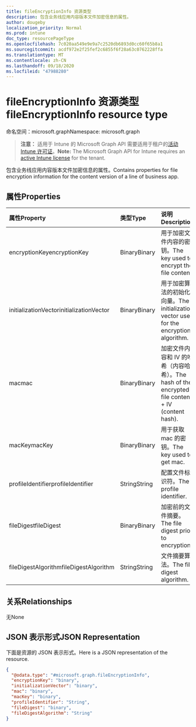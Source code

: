 ```yaml
---
title: fileEncryptionInfo 资源类型
description: 包含业务线应用内容版本文件加密信息的属性。
author: dougeby
localization_priority: Normal
ms.prod: intune
doc_type: resourcePageType
ms.openlocfilehash: 7c020aa549e9e9a7c2520db6893d0cc60f65b8a1
ms.sourcegitcommit: acdf972e2f25fef2c6855f6f28a63c0762228ffa
ms.translationtype: MT
ms.contentlocale: zh-CN
ms.lasthandoff: 09/18/2020
ms.locfileid: "47988280"
---
```

# <a name="fileencryptioninfo-resource-type"></a><span data-ttu-id="a05c3-103">fileEncryptionInfo 资源类型</span><span class="sxs-lookup"><span data-stu-id="a05c3-103">fileEncryptionInfo resource type</span></span>

<span data-ttu-id="a05c3-104">命名空间：microsoft.graph</span><span class="sxs-lookup"><span data-stu-id="a05c3-104">Namespace: microsoft.graph</span></span>

> <span data-ttu-id="a05c3-105">**注意：** 适用于 Intune 的 Microsoft Graph API 需要适用于租户的[活动 Intune 许可证](https://go.microsoft.com/fwlink/?linkid=839381)。</span><span class="sxs-lookup"><span data-stu-id="a05c3-105">**Note:** The Microsoft Graph API for Intune requires an [active Intune license](https://go.microsoft.com/fwlink/?linkid=839381) for the tenant.</span></span>

<span data-ttu-id="a05c3-106">包含业务线应用内容版本文件加密信息的属性。</span><span class="sxs-lookup"><span data-stu-id="a05c3-106">Contains properties for file encryption information for the content version of a line of business app.</span></span>

## <a name="properties"></a><span data-ttu-id="a05c3-107">属性</span><span class="sxs-lookup"><span data-stu-id="a05c3-107">Properties</span></span>
|<span data-ttu-id="a05c3-108">属性</span><span class="sxs-lookup"><span data-stu-id="a05c3-108">Property</span></span>|<span data-ttu-id="a05c3-109">类型</span><span class="sxs-lookup"><span data-stu-id="a05c3-109">Type</span></span>|<span data-ttu-id="a05c3-110">说明</span><span class="sxs-lookup"><span data-stu-id="a05c3-110">Description</span></span>|
|:---|:---|:---|
|<span data-ttu-id="a05c3-111">encryptionKey</span><span class="sxs-lookup"><span data-stu-id="a05c3-111">encryptionKey</span></span>|<span data-ttu-id="a05c3-112">Binary</span><span class="sxs-lookup"><span data-stu-id="a05c3-112">Binary</span></span>|<span data-ttu-id="a05c3-113">用于加密文件内容的密钥。</span><span class="sxs-lookup"><span data-stu-id="a05c3-113">The key used to encrypt the file content.</span></span>|
|<span data-ttu-id="a05c3-114">initializationVector</span><span class="sxs-lookup"><span data-stu-id="a05c3-114">initializationVector</span></span>|<span data-ttu-id="a05c3-115">Binary</span><span class="sxs-lookup"><span data-stu-id="a05c3-115">Binary</span></span>|<span data-ttu-id="a05c3-116">用于加密算法的初始化向量。</span><span class="sxs-lookup"><span data-stu-id="a05c3-116">The initialization vector used for the encryption algorithm.</span></span>|
|<span data-ttu-id="a05c3-117">mac</span><span class="sxs-lookup"><span data-stu-id="a05c3-117">mac</span></span>|<span data-ttu-id="a05c3-118">Binary</span><span class="sxs-lookup"><span data-stu-id="a05c3-118">Binary</span></span>|<span data-ttu-id="a05c3-119">加密文件内容和 IV 的哈希（内容哈希）。</span><span class="sxs-lookup"><span data-stu-id="a05c3-119">The hash of the encrypted file content + IV (content hash).</span></span>|
|<span data-ttu-id="a05c3-120">macKey</span><span class="sxs-lookup"><span data-stu-id="a05c3-120">macKey</span></span>|<span data-ttu-id="a05c3-121">Binary</span><span class="sxs-lookup"><span data-stu-id="a05c3-121">Binary</span></span>|<span data-ttu-id="a05c3-122">用于获取 mac 的密钥。</span><span class="sxs-lookup"><span data-stu-id="a05c3-122">The key used to get mac.</span></span>|
|<span data-ttu-id="a05c3-123">profileIdentifier</span><span class="sxs-lookup"><span data-stu-id="a05c3-123">profileIdentifier</span></span>|<span data-ttu-id="a05c3-124">String</span><span class="sxs-lookup"><span data-stu-id="a05c3-124">String</span></span>|<span data-ttu-id="a05c3-125">配置文件标识符。</span><span class="sxs-lookup"><span data-stu-id="a05c3-125">The profile identifier.</span></span>|
|<span data-ttu-id="a05c3-126">fileDigest</span><span class="sxs-lookup"><span data-stu-id="a05c3-126">fileDigest</span></span>|<span data-ttu-id="a05c3-127">Binary</span><span class="sxs-lookup"><span data-stu-id="a05c3-127">Binary</span></span>|<span data-ttu-id="a05c3-128">加密前的文件摘要。</span><span class="sxs-lookup"><span data-stu-id="a05c3-128">The file digest prior to encryption.</span></span>|
|<span data-ttu-id="a05c3-129">fileDigestAlgorithm</span><span class="sxs-lookup"><span data-stu-id="a05c3-129">fileDigestAlgorithm</span></span>|<span data-ttu-id="a05c3-130">String</span><span class="sxs-lookup"><span data-stu-id="a05c3-130">String</span></span>|<span data-ttu-id="a05c3-131">文件摘要算法。</span><span class="sxs-lookup"><span data-stu-id="a05c3-131">The file digest algorithm.</span></span>|

## <a name="relationships"></a><span data-ttu-id="a05c3-132">关系</span><span class="sxs-lookup"><span data-stu-id="a05c3-132">Relationships</span></span>
<span data-ttu-id="a05c3-133">无</span><span class="sxs-lookup"><span data-stu-id="a05c3-133">None</span></span>

## <a name="json-representation"></a><span data-ttu-id="a05c3-134">JSON 表示形式</span><span class="sxs-lookup"><span data-stu-id="a05c3-134">JSON Representation</span></span>
<span data-ttu-id="a05c3-135">下面是资源的 JSON 表示形式。</span><span class="sxs-lookup"><span data-stu-id="a05c3-135">Here is a JSON representation of the resource.</span></span>
<!-- {
  "blockType": "resource",
  "@odata.type": "microsoft.graph.fileEncryptionInfo"
}
-->
``` json
{
  "@odata.type": "#microsoft.graph.fileEncryptionInfo",
  "encryptionKey": "binary",
  "initializationVector": "binary",
  "mac": "binary",
  "macKey": "binary",
  "profileIdentifier": "String",
  "fileDigest": "binary",
  "fileDigestAlgorithm": "String"
}
```









